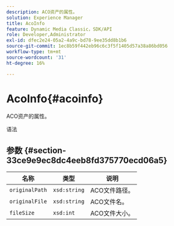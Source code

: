 ```yaml
---
description: ACO资产的属性。
solution: Experience Manager
title: AcoInfo
feature: Dynamic Media Classic，SDK/API
role: Developer,Administrator
exl-id: dfec2e24-05a2-4a9c-bd78-9ee35dd8b1b6
source-git-commit: 1ec8b59f442eb96c6c3f5f1405d57a38a86bd056
workflow-type: tm+mt
source-wordcount: '31'
ht-degree: 16%

---
```


# AcoInfo{#acoinfo}

ACO资产的属性。

语法

## 参数 {#section-33ce9e9ec8dc4eeb8fd375770ecd06a5}

| 名称 | 类型 | 说明 |
|---|---|---|
| `originalPath` | `xsd:string` | ACO文件路径。 |
| `originalFile` | `xsd:string` | ACO文件名。 |
| `fileSize` | `xsd:int` | ACO文件大小。 |
